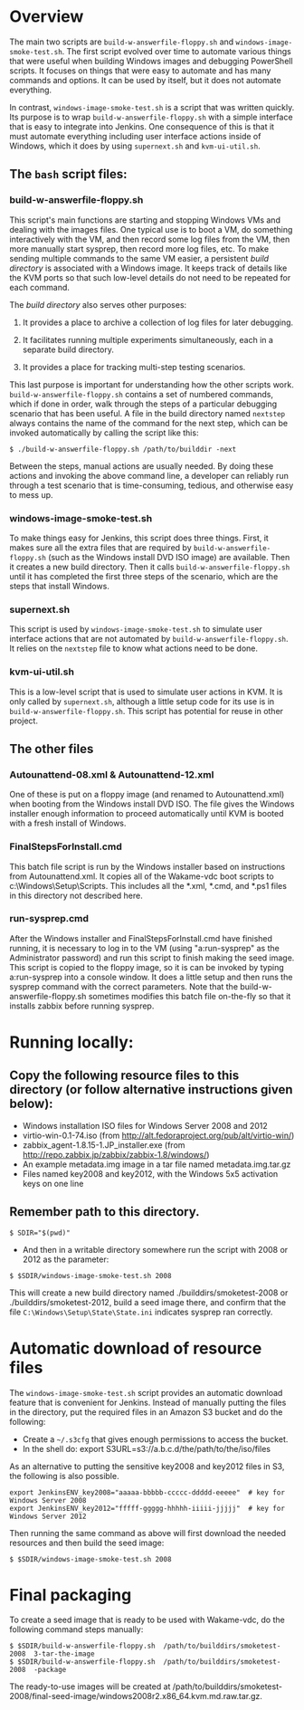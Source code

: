 # Overview

The main two scripts are `build-w-answerfile-floppy.sh` and
`windows-image-smoke-test.sh`.  The first script evolved over time to
automate various things that were useful when building Windows images
and debugging PowerShell scripts.  It focuses on things that were easy
to automate and has many commands and options.  It can be used by
itself, but it does not automate everything.

In contrast, `windows-image-smoke-test.sh` is a script that was
written quickly.  Its purpose is to wrap
`build-w-answerfile-floppy.sh` with a simple interface that is easy to
integrate into Jenkins.  One consequence of this is that it must automate everything
including user interface actions inside of Windows, which it does by
using `supernext.sh` and `kvm-ui-util.sh`.

## The `bash` script files:

### build-w-answerfile-floppy.sh

This script's main functions are starting and stopping Windows VMs and
dealing with the images files.  One typical use is to boot a VM, do
something interactively with the VM, and then record some log files
from the VM, then more manually start sysprep, then record more log
files, etc.  To make sending multiple commands to the same VM easier,
a persistent *build directory* is associated with a Windows image.  It
keeps track of details like the KVM ports so that such low-level
details do not need to be repeated for each command.

The *build directory* also serves other purposes:

  1. It provides a place to archive a collection of log files for later debugging.
  
  2. It facilitates running multiple experiments simultaneously, each
  in a separate build directory.

  3. It provides a place for tracking multi-step testing scenarios.

This last purpose is important for understanding how the other scripts
work.  `build-w-answerfile-floppy.sh` contains a set of numbered
commands, which if done in order, walk through the steps of a particular
debugging scenario that has been useful.  A file in the build
directory named `nextstep` always contains the name of the command for
the next step, which can be invoked automatically by calling the
script like this:

```
$ ./build-w-answerfile-floppy.sh /path/to/builddir -next
```

Between the steps, manual actions are usually needed.  By doing these
actions and invoking the above command line, a developer can reliably
run through a test scenario that is time-consuming,
tedious, and otherwise easy to mess up.

### windows-image-smoke-test.sh

To make things easy for Jenkins, this script does three things.
First, it makes sure all the extra files that are required by
`build-w-answerfile-floppy.sh` (such as the Windows install DVD ISO
image) are available.  Then it creates a new build directory.  Then it
calls `build-w-answerfile-floppy.sh` until it has completed the first
three steps of the scenario, which are the steps that install Windows.

### supernext.sh

This script is used by `windows-image-smoke-test.sh` to simulate user
interface actions that are not automated by
`build-w-answerfile-floppy.sh`.  It relies on the `nextstep` file to
know what actions need to be done.

### kvm-ui-util.sh

This is a low-level script that is used to simulate user actions in
KVM.  It is only called by `supernext.sh`, although a little setup
code for its use is in `build-w-answerfile-floppy.sh`.  This script
has potential for reuse in other project.

## The other files

### Autounattend-08.xml & Autounattend-12.xml

One of these is put on a floppy image (and renamed to
Autounattend.xml) when booting from the Windows install DVD ISO.  The
file gives the Windows installer enough information to proceed
automatically until KVM is booted with a fresh install of Windows.

### FinalStepsForInstall.cmd

This batch file script is run by the Windows installer based on
instructions from Autounattend.xml.  It copies all of the Wakame-vdc
boot scripts to c:\Windows\Setup\Scripts\.  This includes all the
*.xml, *.cmd, and *.ps1 files in this directory not described here.

### run-sysprep.cmd

After the Windows installer and FinalStepsForInstall.cmd have finished
running, it is necessary to log in to the VM (using "a:run-sysprep" as
the Administrator password) and run this script to finish making the
seed image.  This script is copied to the floppy image, so it is
can be invoked by typing a:run-sysprep into a console window.  It does a
little setup and then runs the sysprep command with the correct
parameters.  Note that the build-w-answerfile-floppy.sh sometimes
modifies this batch file on-the-fly so that it installs zabbix before
running sysprep.

# Running locally:

## Copy the following resource files to this directory (or follow alternative instructions given below):

* Windows installation ISO files for Windows Server 2008 and 2012
* virtio-win-0.1-74.iso (from http://alt.fedoraproject.org/pub/alt/virtio-win/)
* zabbix_agent-1.8.15-1.JP_installer.exe (from http://repo.zabbix.jp/zabbix/zabbix-1.8/windows/)
* An example metadata.img image in a tar file named metadata.img.tar.gz
* Files named key2008 and key2012, with the Windows 5x5 activation keys on one line

## Remember path to this directory.

```
$ SDIR="$(pwd)"
```

* And then in a writable directory somewhere run the script with 2008
  or 2012 as the parameter:

```
$ $SDIR/windows-image-smoke-test.sh 2008
```

This will create a new build directory named ./builddirs/smoketest-2008 or
./builddirs/smoketest-2012, build a seed image there, and confirm that
the file `C:\Windows\Setup\State\State.ini` indicates sysprep ran correctly.

# Automatic download of resource files

The `windows-image-smoke-test.sh` script provides an automatic
download feature that is convenient for Jenkins.  Instead of manually
putting the files in the directory, put the required files in an
Amazon S3 bucket and do the following:

  * Create a `~/.s3cfg` that gives enough permissions to access the bucket.
  * In the shell do: export S3URL=s3://a.b.c.d/the/path/to/the/iso/files

As an alternative to putting the sensitive key2008 and key2012 files in S3,
the following is also possible.

```
export JenkinsENV_key2008="aaaaa-bbbbb-ccccc-ddddd-eeeee"  # key for Windows Server 2008
export JenkinsENV_key2012="fffff-ggggg-hhhhh-iiiii-jjjjj"  # key for Windows Server 2012
```

Then running the same command as above will first download the needed
resources and then build the seed image:

```
$ $SDIR/windows-image-smoke-test.sh 2008
```

# Final packaging

To create a seed image that is ready to be used with Wakame-vdc, do
the following command steps manually:

 ```
$ $SDIR/build-w-answerfile-floppy.sh  /path/to/builddirs/smoketest-2008  3-tar-the-image
$ $SDIR/build-w-answerfile-floppy.sh  /path/to/builddirs/smoketest-2008  -package
```

The ready-to-use images will be created at
/path/to/builddirs/smoketest-2008/final-seed-image/windows2008r2.x86_64.kvm.md.raw.tar.gz.

